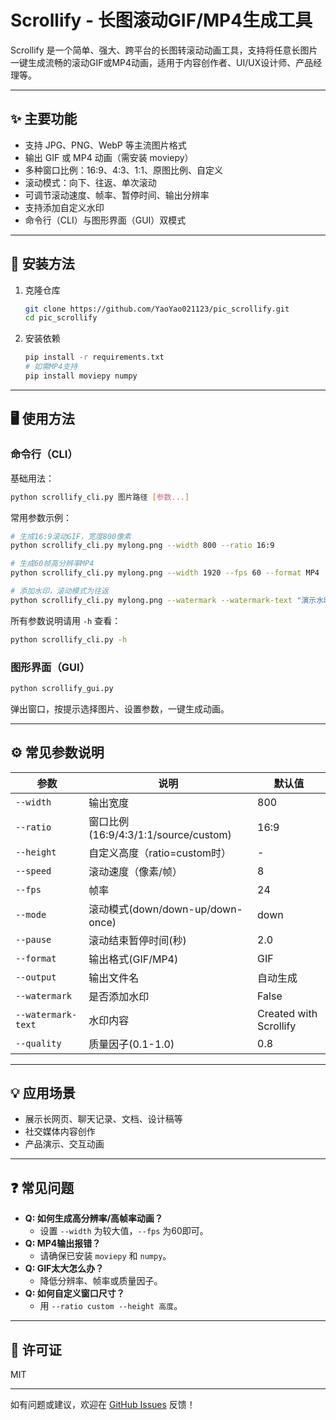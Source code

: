 # Scrollify - 长图滚动GIF/MP4生成工具

Scrollify 是一个简单、强大、跨平台的长图转滚动动画工具，支持将任意长图片一键生成流畅的滚动GIF或MP4动画，适用于内容创作者、UI/UX设计师、产品经理等。

---

## ✨ 主要功能
- 支持 JPG、PNG、WebP 等主流图片格式
- 输出 GIF 或 MP4 动画（需安装 moviepy）
- 多种窗口比例：16:9、4:3、1:1、原图比例、自定义
- 滚动模式：向下、往返、单次滚动
- 可调节滚动速度、帧率、暂停时间、输出分辨率
- 支持添加自定义水印
- 命令行（CLI）与图形界面（GUI）双模式

---

## 🚀 安装方法

1. 克隆仓库
   ```bash
   git clone https://github.com/YaoYao021123/pic_scrollify.git
   cd pic_scrollify
   ```
2. 安装依赖
   ```bash
   pip install -r requirements.txt
   # 如需MP4支持
   pip install moviepy numpy
   ```

---

## 🖥️ 使用方法

### 命令行（CLI）

基础用法：
```bash
python scrollify_cli.py 图片路径 [参数...]
```

常用参数示例：
```bash
# 生成16:9滚动GIF，宽度800像素
python scrollify_cli.py mylong.png --width 800 --ratio 16:9

# 生成60帧高分辨率MP4
python scrollify_cli.py mylong.png --width 1920 --fps 60 --format MP4

# 添加水印，滚动模式为往返
python scrollify_cli.py mylong.png --watermark --watermark-text "演示水印" --mode down-up
```

所有参数说明请用 `-h` 查看：
```bash
python scrollify_cli.py -h
```

### 图形界面（GUI）

```bash
python scrollify_gui.py
```
弹出窗口，按提示选择图片、设置参数，一键生成动画。

---

## ⚙️ 常见参数说明

| 参数 | 说明 | 默认值 |
|------|------|--------|
| `--width` | 输出宽度 | 800 |
| `--ratio` | 窗口比例(16:9/4:3/1:1/source/custom) | 16:9 |
| `--height` | 自定义高度（ratio=custom时） | - |
| `--speed` | 滚动速度（像素/帧） | 8 |
| `--fps` | 帧率 | 24 |
| `--mode` | 滚动模式(down/down-up/down-once) | down |
| `--pause` | 滚动结束暂停时间(秒) | 2.0 |
| `--format` | 输出格式(GIF/MP4) | GIF |
| `--output` | 输出文件名 | 自动生成 |
| `--watermark` | 是否添加水印 | False |
| `--watermark-text` | 水印内容 | Created with Scrollify |
| `--quality` | 质量因子(0.1-1.0) | 0.8 |

---

## 💡 应用场景
- 展示长网页、聊天记录、文档、设计稿等
- 社交媒体内容创作
- 产品演示、交互动画

---

## ❓ 常见问题

- **Q: 如何生成高分辨率/高帧率动画？**
  - 设置 `--width` 为较大值，`--fps` 为60即可。
- **Q: MP4输出报错？**
  - 请确保已安装 `moviepy` 和 `numpy`。
- **Q: GIF太大怎么办？**
  - 降低分辨率、帧率或质量因子。
- **Q: 如何自定义窗口尺寸？**
  - 用 `--ratio custom --height 高度`。

---

## 📄 许可证
MIT

---

如有问题或建议，欢迎在 [GitHub Issues](https://github.com/YaoYao021123/pic_scrollify/issues) 反馈！
